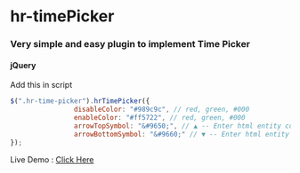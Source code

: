 # hr-timePicker
### Very simple and easy plugin to implement Time Picker

#### jQuery
Add this in script
```javascript
$(".hr-time-picker").hrTimePicker({
                disableColor: "#989c9c", // red, green, #000
                enableColor: "#ff5722", // red, green, #000
                arrowTopSymbol: "&#9650;", // ▲ -- Enter html entity code
                arrowBottomSymbol: "&#9660;" // ▼ -- Enter html entity code
});
```

Live Demo : [Click Here](http://hidaytrahman.github.io/hr-timePicker/example/)
